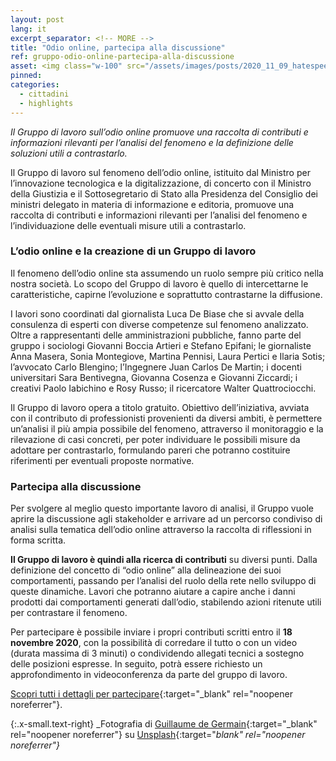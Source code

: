 ```yaml
---
layout: post
lang: it
excerpt_separator: <!-- MORE -->
title: "Odio online, partecipa alla discussione"
ref: gruppo-odio-online-partecipa-alla-discussione
asset: <img class="w-100" src="/assets/images/posts/2020_11_09_hatespeech.jpg" alt="Gruppo Odio Online, discussinoe pubblica"/>
pinned:
categories:
  - cittadini
  - highlights
---
```


_Il Gruppo di lavoro sull’odio online promuove una raccolta di contributi e informazioni rilevanti per l’analisi del fenomeno e la definizione delle soluzioni utili a contrastarlo._

<!-- MORE -->

Il Gruppo di lavoro sul fenomeno dell’odio online, istituito dal Ministro per l’innovazione tecnologica e la digitalizzazione, di concerto con il Ministro della Giustizia e il Sottosegretario di Stato alla Presidenza del Consiglio dei ministri delegato in materia di informazione e editoria, promuove una raccolta di contributi e informazioni rilevanti per l’analisi del fenomeno e l’individuazione delle eventuali misure utili a contrastarlo.

### L’odio online e la creazione di un Gruppo di lavoro ###

Il fenomeno dell’odio online sta assumendo un ruolo sempre più critico nella nostra società. Lo scopo del Gruppo di lavoro è quello di intercettarne le caratteristiche, capirne l’evoluzione e soprattutto contrastarne la diffusione.

I lavori sono coordinati dal giornalista Luca De Biase che si avvale della consulenza di esperti con diverse competenze sul fenomeno analizzato. Oltre a rappresentanti delle amministrazioni pubbliche, fanno parte del gruppo i sociologi  Giovanni Boccia Artieri e Stefano Epifani; le giornaliste Anna Masera, Sonia Montegiove, Martina Pennisi, Laura Pertici  e Ilaria Sotis; l’avvocato Carlo Blengino; l’Ingegnere Juan Carlos De Martin; i docenti universitari  Sara Bentivegna, Giovanna Cosenza e Giovanni Ziccardi; i creativi Paolo Iabichino e Rosy Russo; il ricercatore Walter Quattrociocchi. 

Il Gruppo di lavoro opera a titolo gratuito. Obiettivo dell’iniziativa, avviata con il contributo di professionisti provenienti da diversi ambiti, è permettere un’analisi il più ampia possibile del fenomeno, attraverso il monitoraggio e la rilevazione di casi concreti, per poter individuare le possibili misure da adottare per contrastarlo, formulando pareri che potranno costituire riferimenti per eventuali proposte normative. 
 
### Partecipa alla discussione ###

Per svolgere al meglio questo importante lavoro di analisi, il Gruppo  vuole aprire la discussione agli stakeholder e arrivare ad un percorso condiviso di analisi sulla tematica dell’odio online attraverso la raccolta di riflessioni in forma scritta. 

**Il Gruppo di lavoro è quindi alla ricerca di contributi** su diversi punti. Dalla definizione del concetto di “odio online” alla delineazione dei suoi comportamenti, passando per l’analisi del ruolo della rete nello sviluppo di queste dinamiche. Lavori che potranno aiutare a capire anche i danni prodotti dai comportamenti generati dall’odio, stabilendo azioni ritenute utili per contrastare il fenomeno. 

Per partecipare è possibile inviare i propri contributi scritti entro il **18 novembre 2020**, con la possibilità di corredare il tutto o con un video (durata massima di 3 minuti) o condividendo allegati tecnici a sostegno delle posizioni espresse. In seguito, potrà essere richiesto un approfondimento in videoconferenza da parte del gruppo di lavoro. 

[Scopri tutti i dettagli per partecipare](https://ec.europa.eu/eusurvey/runner/OdioOnLine){:target="_blank" rel="noopener noreferrer"}.



{:.x-small.text-right}
_Fotografia di [Guillaume de Germain](https://unsplash.com/@guillaumedegermain){:target="_blank" rel="noopener noreferrer"} su [Unsplash](https://unsplash.com/photos/UdB_8NYVAdg){:target="_blank" rel="noopener noreferrer"}_
